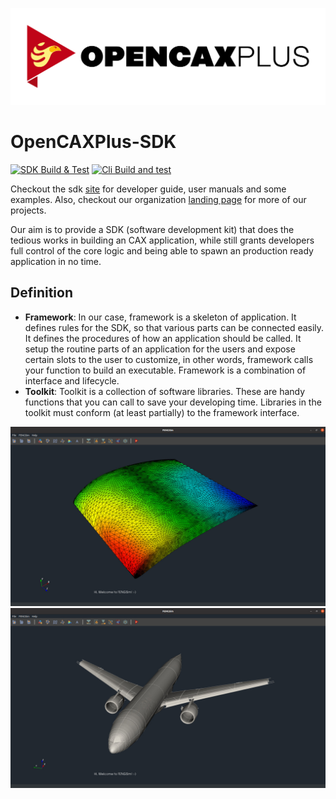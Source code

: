 ![logo_title](images/ocp.png)

# OpenCAXPlus-SDK

[![SDK Build & Test](https://github.com/OpenCAXPlus/OpenCAXPlusSDK/actions/workflows/sdk_build_test.yml/badge.svg)](https://github.com/OpenCAXPlus/OpenCAXPlusSDK/actions/workflows/sdk_build_test.yml)
[![Cli Build and test](https://github.com/OpenCAXPlus/OpenCAXPlusSDK/actions/workflows/cli_build_test.yml/badge.svg)](https://github.com/OpenCAXPlus/OpenCAXPlusSDK/actions/workflows/cli_build_test.yml)

Checkout the sdk [site](https://sdk.opencax.plus) for developer guide, user manuals and some examples.
Also, checkout our organization [landing page](https://opencax.plus) for more of our projects.

Our aim is to provide a SDK (software development kit) that does the tedious works in building an CAX application, while still grants developers full control of the core logic and being able to spawn an production ready application in no time.

## Definition

- **Framework**: In our case, framework is a skeleton of application. It defines rules for the SDK, so that various parts can be connected easily. It defines the procedures of how an application should be called. It setup the routine parts of an application for the users and expose certain slots to the user to customize, in other words, framework calls your function to build an executable. Framework is a combination of interface and lifecycle.
- **Toolkit**: Toolkit is a collection of software libraries. These are handy functions that you can call to save your developing time. Libraries in the toolkit must conform (at least partially) to the framework interface.

<div align="center"><img src="images/airfoil.jpg" alt="FENGSim" width="800"/></div>
<div align="center"><img src="images/cad.jpg" alt="FENGSim" width="800"/></div>

<!-- The logging library (spdlog) does not work with intel oneapi (classic) on mac, so you are expected to see different logging style for mac+intel vs other OS compiler combinations.

You shouldn't use any toolkit code from the framework.
Only use framework code from the toolkit if necessary, such as in the interface part of the toolkit. The core logic part of the toolkit should be as independent as possible. -->
